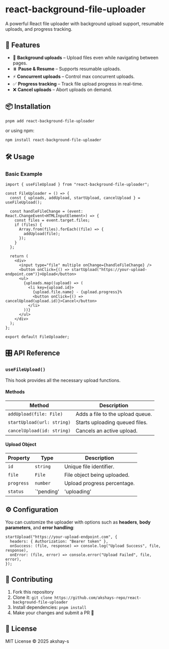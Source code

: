# react-background-file-uploader

A powerful React file uploader with background upload support, resumable uploads, and progress tracking.

## 🚀 Features
- 📂 **Background uploads** – Upload files even while navigating between pages.
- ⏸️ **Pause & Resume** – Supports resumable uploads.
- ⚡ **Concurrent uploads** – Control max concurrent uploads.
- ✅ **Progress tracking** – Track file upload progress in real-time.
- ❌ **Cancel uploads** – Abort uploads on demand.

## 📦 Installation

```sh
pnpm add react-background-file-uploader
```

or using npm:

```sh
npm install react-background-file-uploader
```

## 🛠 Usage

### Basic Example

```tsx
import { useFileUpload } from "react-background-file-uploader";

const FileUploader = () => {
  const { uploads, addUpload, startUpload, cancelUpload } = useFileUpload();

  const handleFileChange = (event: React.ChangeEvent<HTMLInputElement>) => {
    const files = event.target.files;
    if (files) {
      Array.from(files).forEach((file) => {
        addUpload(file);
      });
    }
  };

  return (
    <div>
      <input type="file" multiple onChange={handleFileChange} />
      <button onClick={() => startUpload("https://your-upload-endpoint.com")}>Upload</button>
      <ul>
        {uploads.map((upload) => (
          <li key={upload.id}>
            {upload.file.name} - {upload.progress}%
            <button onClick={() => cancelUpload(upload.id)}>Cancel</button>
          </li>
        ))}
      </ul>
    </div>
  );
};

export default FileUploader;
```

## 🎛 API Reference

### `useFileUpload()`
This hook provides all the necessary upload functions.

#### **Methods**

| Method         | Description |
|---------------|-------------|
| `addUpload(file: File)` | Adds a file to the upload queue. |
| `startUpload(url: string)` | Starts uploading queued files. |
| `cancelUpload(id: string)` | Cancels an active upload. |

#### **Upload Object**

| Property | Type | Description |
|----------|------|-------------|
| `id` | `string` | Unique file identifier. |
| `file` | `File` | File object being uploaded. |
| `progress` | `number` | Upload progress percentage. |
| `status` | `'pending' | 'uploading' | 'success' | 'failed'` | Current upload status. |

## ⚙ Configuration

You can customize the uploader with options such as **headers**, **body parameters**, and **error handling**:

```tsx
startUpload("https://your-upload-endpoint.com", {
  headers: { Authorization: "Bearer token" },
  onSuccess: (file, response) => console.log("Upload Success", file, response),
  onError: (file, error) => console.error("Upload Failed", file, error),
});
```

## 🤝 Contributing

1. Fork this repository
2. Clone it: `git clone https://github.com/akshays-repo/react-background-file-uploader`
3. Install dependencies: `pnpm install`
4. Make your changes and submit a PR 🚀

## 📜 License

MIT License © 2025 akshay-s

